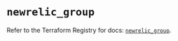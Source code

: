 # `newrelic_group`

Refer to the Terraform Registry for docs: [`newrelic_group`](https://registry.terraform.io/providers/newrelic/newrelic/3.32.0/docs/resources/group).

